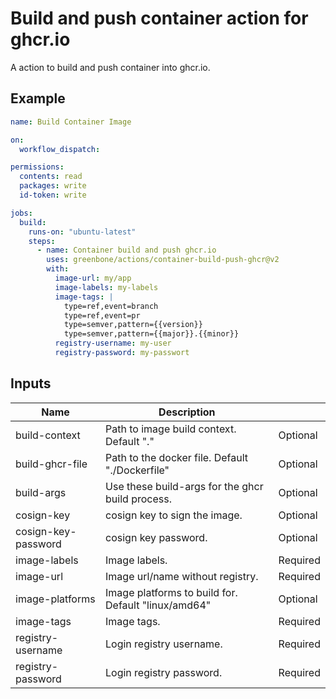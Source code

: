 # Build and push container action for ghcr.io

A action to build and push container into ghcr.io.

## Example

```yml 
name: Build Container Image

on:
  workflow_dispatch:

permissions:
  contents: read
  packages: write
  id-token: write

jobs:
  build:
    runs-on: "ubuntu-latest"
    steps:
      - name: Container build and push ghcr.io
        uses: greenbone/actions/container-build-push-ghcr@v2
        with:
          image-url: my/app
          image-labels: my-labels
          image-tags: |
            type=ref,event=branch
            type=ref,event=pr
            type=semver,pattern={{version}}
            type=semver,pattern={{major}}.{{minor}}
          registry-username: my-user
          registry-password: my-passwort
```

## Inputs

| Name                | Description                                         |          |
|---------------------|-----------------------------------------------------|----------|
| build-context       | Path to image build context. Default "."            | Optional |
| build-ghcr-file     | Path to the docker file. Default "./Dockerfile"     | Optional |
| build-args          | Use these build-args for the ghcr build process.    | Optional |
| cosign-key          | cosign key to sign the image.                       | Optional |
| cosign-key-password | cosign key password.                                | Optional |
| image-labels        | Image labels.                                       | Required |
| image-url           | Image url/name without registry.                    | Required |
| image-platforms     | Image platforms to build for. Default "linux/amd64" | Optional |
| image-tags          | Image tags.                                         | Required |
| registry-username   | Login registry username.                            | Required |
| registry-password   | Login registry password.                            | Required |
